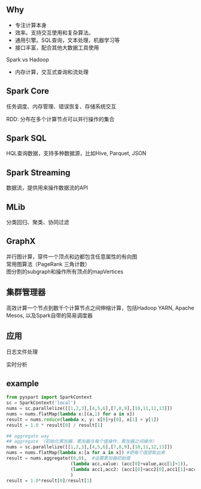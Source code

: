 
## Why
- 专注计算本身
- 效率。支持交互使用和复杂算法。
- 通用引擎。SQL查询，文本处理，机器学习等
- 接口丰富，配合其他大数据工具使用

Spark vs Hadoop
- 内存计算，交互式查询和流处理

## Spark Core
任务调度、内存管理、错误恢复、存储系统交互

RDD: 分布在多个计算节点可以并行操作的集合

## Spark SQL
HQL查询数据，支持多种数据源，比如Hive, Parquet, JSON

## Spark Streaming
数据流，提供用来操作数据流的API

## MLib
分类回归、聚类、协同过滤

## GraphX
并行图计算，穿件一个顶点和边都包含任意属性的有向图  
常用图算法（PageRank 三角计数）  
图分割的subgraph和操作所有顶点的mapVertices

## 集群管理器
高效计算一个节点到数千个计算节点之间伸缩计算，包括Hadoop YARN, Apache Mesos, 以及Spark自带的简易调度器  


## 应用
日志文件处理 

实时分析

## example
```py
from pyspart import SparkContext
sc = SparkContext('local')
nums = sc.parallelize([[1,2,3],[4,5,6],[7,8,9],[10,11,12,13]])
nums = nums.flatMap(lambda x:[(a,1) for a in x])
result = nums.reduce(lambda x, y: x[0]+y[0], x[1] + y[1])
result = 1.0 * result[0] / result[1]

## aggregate way
## aggregate （初始化累加器，累加器与每个值操作，累加器之间操作）
nums = sc.parallelize([[1,2,3],[4,5,6],[7,8,9],[10,11,12,13]])
nums = nums.flatMap(lambda x:[a for a in x]) #把每个值提取出来
result = nums.aggregate((0,0),  #设置累加器初始值
                        (lambda acc,value: (acc[0]+value,acc[1]+1)),
                        (lambda acc1,acc2: (acc1[0]+acc2[0],acc1[1]+acc2[1]))
                        )
result = 1.0*result[0]/result[1]
```